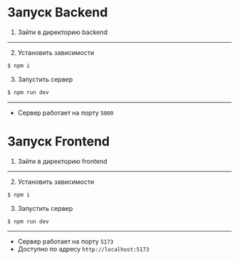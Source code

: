 # Запуск Backend

1. Зайти в директорию backend

---

2. Установить зависимости

```bash
$ npm i
```

3. Запустить сервер

```bash
$ npm run dev
```

---

- Сервер работает на порту `5000`

# Запуск Frontend

1. Зайти в директорию frontend

---

2. Установить зависимости

```bash
$ npm i
```

3. Запустить сервер

```bash
$ npm run dev
```

---

- Сервер работает на порту `5173`
- Доступно по адресу `http://localhost:5173`
